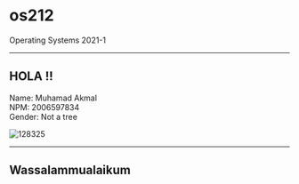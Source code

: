 # os212
Operating Systems 2021-1  

------------------------------  
HOLA !!  
------------------------------  

Name: Muhamad Akmal  
NPM: 2006597834  
Gender: Not a tree  

![128325](https://user-images.githubusercontent.com/70932821/130926699-41bba245-76db-48b4-907b-1defe0a0bb67.jpg)  

------------------------------  
Wassalammualaikum  
------------------------------
